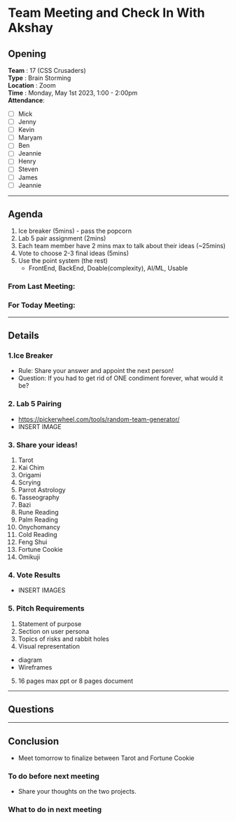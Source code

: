 # Team Meeting and Check In With Akshay 

## Opening 
**Team** : 17 (CSS Crusaders) <br>
**Type** : Brain Storming  <br>
**Location** : Zoom <br>
**Time** : Monday, May 1st 2023, 1:00 - 2:00pm <br>
**Attendance**: 
- [ ] Mick
- [ ] Jenny
- [ ] Kevin
- [ ] Maryam
- [ ] Ben
- [ ] Jeannie
- [ ] Henry
- [ ] Steven
- [ ] James
- [ ] Jeannie

---
## Agenda
1. Ice breaker (5mins) - pass the popcorn
2. Lab 5 pair assignment (2mins)
3. Each team member have 2 mins max to talk about their ideas (~25mins)
4. Vote to choose 2-3 final ideas (5mins)
5. Use the point system (the rest)
    - FrontEnd, BackEnd, Doable(complexity), AI/ML, Usable


### From Last Meeting: 

### For Today Meeting:

---

## Details
### 1.Ice Breaker 
  - Rule: Share your answer and appoint the next person!
  - Question: If you had to get rid of ONE condiment forever, what would it be?
### 2. Lab 5 Pairing 
  - https://pickerwheel.com/tools/random-team-generator/ 
  - INSERT IMAGE
### 3. Share your ideas!
1. Tarot
2. Kai Chim
3. Origami
4. Scrying
5. Parrot Astrology
6. Tasseography
7. Bazi
8. Rune Reading
9. Palm Reading
10. Onychomancy
11. Cold Reading
12. Feng Shui
13. Fortune Cookie
14. Omikuji

### 4. Vote Results
  - INSERT IMAGES


### 5. Pitch Requirements
1. Statement of purpose
2. Section on user persona
3. Topics of risks and rabbit holes
4. Visual representation
  - diagram 
  - Wireframes
5. 16 pages max ppt or 8 pages document

---
## Questions

---
## Conclusion 
- Meet tomorrow to finalize between Tarot and Fortune Cookie

### To do before next meeting
- Share your thoughts on the two projects.

### What to do in next meeting 
